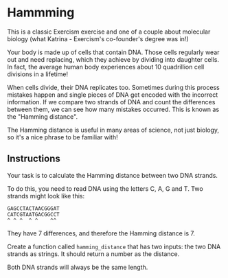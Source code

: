 # Hammming

This is a classic Exercism exercise and one of a couple about molecular biology (what Katrina - Exercism's co-founder's degree was in!)

Your body is made up of cells that contain DNA.
Those cells regularly wear out and need replacing, which they achieve by dividing into daughter cells.
In fact, the average human body experiences about 10 quadrillion cell divisions in a lifetime!

When cells divide, their DNA replicates too.
Sometimes during this process mistakes happen and single pieces of DNA get encoded with the incorrect information.
If we compare two strands of DNA and count the differences between them, we can see how many mistakes occurred.
This is known as the "Hamming distance".

The Hamming distance is useful in many areas of science, not just biology, so it's a nice phrase to be familiar with!

## Instructions

Your task is to calculate the Hamming distance between two DNA strands.

To do this, you need to read DNA using the letters C, A, G and T.
Two strands might look like this:

    GAGCCTACTAACGGGAT
    CATCGTAATGACGGCCT
    ^ ^ ^  ^ ^    ^^

They have 7 differences, and therefore the Hamming distance is 7.

Create a function called `hamming_distance` that has two inputs: the two DNA strands as strings.
It should return a number as the distance.

Both DNA strands will always be the same length.
